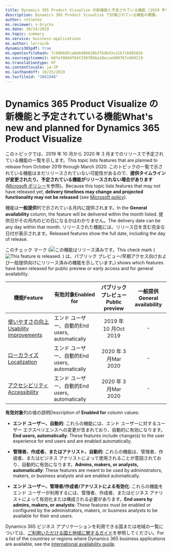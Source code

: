 ```yaml
---
title: Dynamics 365 Product Visualize の新機能と予定されている機能 (2019 年リリース ウェーブ 2)
description: Dynamics 365 Product Visualize で計画されている機能の概要。
author: relnotes
ms.reviewer: v-brycho
ms.date: 10/24/2019
ms.topic: summary
ms.service: business-applications
ms.author: lorrainb
dynamics365pdf: true
ms.openlocfilehash: 7c9d6b05ca8e6406628b2fbdbd3ce1b71b98582b
ms.sourcegitcommit: b0fef00d4f04f2507056a10ecce699767c669119
ms.translationtype: HT
ms.contentlocale: ja-JP
ms.lasthandoff: 10/25/2019
ms.locfileid: "2661946"
---
```

# <a name="whats-new-and-planned-for-dynamics-365-product-visualize"></a><span data-ttu-id="86956-103">Dynamics 365 Product Visualize の新機能と予定されている機能</span><span class="sxs-lookup"><span data-stu-id="86956-103">What's new and planned for Dynamics 365 Product Visualize</span></span>

<span data-ttu-id="86956-104">このトピックでは、2019 年 10 月から 2020 年 3 月までのリリースで予定されている機能の一覧を示します。</span><span class="sxs-lookup"><span data-stu-id="86956-104">This topic lists features that are planned to release from October 2019 through March 2020.</span></span> <span data-ttu-id="86956-105">このトピックの一覧で示されている機能はまだリリースされていない可能性があるので、**提供タイムラインが変更されたり、予定されている機能がリリースされない場合があります** ([Microsoft ポリシー](https://go.microsoft.com/fwlink/p/?linkid=2007332)を参照)。</span><span class="sxs-lookup"><span data-stu-id="86956-105">Because this topic lists features that may not have released yet, **delivery timelines may change and projected functionality may not be released** (see [Microsoft policy](https://go.microsoft.com/fwlink/p/?linkid=2007332)).</span></span>

<span data-ttu-id="86956-106">機能は**一般提供**列で示されている月内に提供されます。</span><span class="sxs-lookup"><span data-stu-id="86956-106">In the **General availability** column, the feature will be delivered within the month listed.</span></span> <span data-ttu-id="86956-107">提供日がその月内のどの日になるかはわかりません。</span><span class="sxs-lookup"><span data-stu-id="86956-107">The delivery date can be any day within that month.</span></span> <span data-ttu-id="86956-108">リリースされた機能には、リリース日を含む完全な日付が表示されます。</span><span class="sxs-lookup"><span data-stu-id="86956-108">Released features show the full date, including the day of release.</span></span>

<span data-ttu-id="86956-109">このチェック マーク (![この機能はリリース済みです。](/dynamics365-release-plan/media/green-checkmark.png "この機能はリリース済みです。")</span><span class="sxs-lookup"><span data-stu-id="86956-109">This check mark (![This feature is released.](/dynamics365-release-plan/media/green-checkmark.png "This feature is released.")</span></span> <span data-ttu-id="86956-110">) は、パブリック プレビュー/早期アクセス向けおよび一般提供向けにリリース済みの機能を示しています。</span><span class="sxs-lookup"><span data-stu-id="86956-110">) shows which features have been released for public preview or early access and for general availability.</span></span>

| <span data-ttu-id="86956-111">機能</span><span class="sxs-lookup"><span data-stu-id="86956-111">Feature</span></span>    | <span data-ttu-id="86956-112">有効対象</span><span class="sxs-lookup"><span data-stu-id="86956-112">Enabled for</span></span>    |  <span data-ttu-id="86956-113">パブリック プレビュー</span><span class="sxs-lookup"><span data-stu-id="86956-113">Public preview</span></span> |  <span data-ttu-id="86956-114">一般提供</span><span class="sxs-lookup"><span data-stu-id="86956-114">General availability</span></span> | 
| ---------- |---------------- | :---------------: |:--------------: |
| [<span data-ttu-id="86956-115">使いやすさの向上</span><span class="sxs-lookup"><span data-stu-id="86956-115">Usability improvements</span></span>](usability-improvements.md) | <span data-ttu-id="86956-116">エンド ユーザー、自動的</span><span class="sxs-lookup"><span data-stu-id="86956-116">End users, automatically</span></span>| <span data-ttu-id="86956-117">2019 年 10 月</span><span class="sxs-lookup"><span data-stu-id="86956-117">Oct 2019</span></span>|- | 
| [<span data-ttu-id="86956-118">ローカライズ</span><span class="sxs-lookup"><span data-stu-id="86956-118">Localization</span></span>](localization.md) | <span data-ttu-id="86956-119">エンド ユーザー、自動的</span><span class="sxs-lookup"><span data-stu-id="86956-119">End users, automatically</span></span>| <span data-ttu-id="86956-120">2020 年 3 月</span><span class="sxs-lookup"><span data-stu-id="86956-120">Mar 2020</span></span>|- | 
| [<span data-ttu-id="86956-121">アクセシビリティ</span><span class="sxs-lookup"><span data-stu-id="86956-121">Accessibility</span></span>](accessibility.md) | <span data-ttu-id="86956-122">エンド ユーザー、自動的</span><span class="sxs-lookup"><span data-stu-id="86956-122">End users, automatically</span></span>| <span data-ttu-id="86956-123">2020 年 3 月</span><span class="sxs-lookup"><span data-stu-id="86956-123">Mar 2020</span></span>|- | 

<span data-ttu-id="86956-124">**有効対象**列の値の説明</span><span class="sxs-lookup"><span data-stu-id="86956-124">Description of **Enabled for** column values:</span></span>

- <span data-ttu-id="86956-125">**エンド ユーザー、自動的**: これらの機能には、エンド ユーザーに対するユーザー エクスペリエンスへの変更が含まれており、自動的に有効になります。</span><span class="sxs-lookup"><span data-stu-id="86956-125">**End users, automatically**: These features include change(s) to the user experience for end users and are enabled automatically.</span></span>

- <span data-ttu-id="86956-126">**管理者、作成者、またはアナリスト、自動的**: これらの機能は、管理者、作成者、またはビジネス アナリストによって使用されることが意図されており、自動的に有効になります。</span><span class="sxs-lookup"><span data-stu-id="86956-126">**Admins, makers, or analysts, automatically**: These features are meant to be used by administrators, makers, or business analysts and are enabled automatically.</span></span>

- <span data-ttu-id="86956-127">**エンド ユーザー、管理者/作成者/アナリストによる有効化**: これらの機能をエンド ユーザーが利用するには、管理者、作成者、またはビジネス アナリストによって有効化または構成される必要があります。</span><span class="sxs-lookup"><span data-stu-id="86956-127">**End users by admins, makers, or analysts**: These features must be enabled or configured by the administrators, makers, or business analysts to be available for their end users.</span></span>


<span data-ttu-id="86956-128">Dynamics 365 ビジネス アプリケーションを利用できる国または地域の一覧については、[ご利用いただける国と地域に関するガイド](https://aka.ms/dynamics_365_international_availability_deck)を参照してください。</span><span class="sxs-lookup"><span data-stu-id="86956-128">For a list of the countries or regions where Dynamics 365 business applications are available, see the [International availability guide](https://aka.ms/dynamics_365_international_availability_deck).</span></span> 
